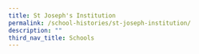 ```yaml
---
title: St Joseph's Institution
permalink: /school-histories/st-joseph-institution/
description: ""
third_nav_title: Schools
---
```



